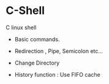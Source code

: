 # C-Shell
C linux shell

- Basic commands.

- Redirection , Pipe, Semicolon etc...

- Change Directory

- History function : Use FIFO cache

